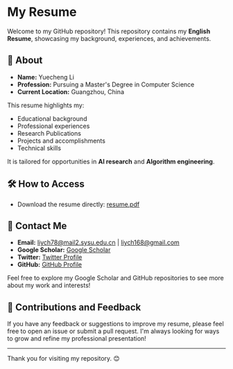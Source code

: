 # My Resume

Welcome to my GitHub repository! This repository contains my **English Resume**, showcasing my background, experiences, and achievements.

## 📄 About

- **Name:** Yuecheng Li 
- **Profession:** Pursuing a Master's Degree in Computer Science
- **Current Location:** Guangzhou, China

This resume highlights my:
- Educational background  
- Professional experiences
- Research Publications
- Projects and accomplishments
- Technical skills  


It is tailored for opportunities in **AI research** and **Algorithm engineering**.

## 🛠️ How to Access

- Download the resume directly: [resume.pdf]([./resume.pdf](https://github.com/6lyc/CV))

## 🔗 Contact Me

- **Email:** liych78@mail2.sysu.edu.cn | liych168@gmail.com
- **Google Scholar:** [Google Scholar](https://scholar.google.com/citations?user=t73_KbYAAAAJ&hl)  
- **Twitter:** [Twitter Profile](https://x.com/Yuecheng_Lee)  
- **GitHub:** [GitHub Profile](https://github.com/6lyc)  

Feel free to explore my Google Scholar and GitHub repositories to see more about my work and interests!

## 🤝 Contributions and Feedback

If you have any feedback or suggestions to improve my resume, please feel free to open an issue or submit a pull request. I'm always looking for ways to grow and refine my professional presentation!

---

Thank you for visiting my repository. 😊

